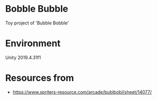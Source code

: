 # Bobble Bubble
Toy project of 'Bubble Bobble'

# Environment
Unity 2019.4.31f1

# Resources from
* https://www.spriters-resource.com/arcade/bublbobl/sheet/14077/
